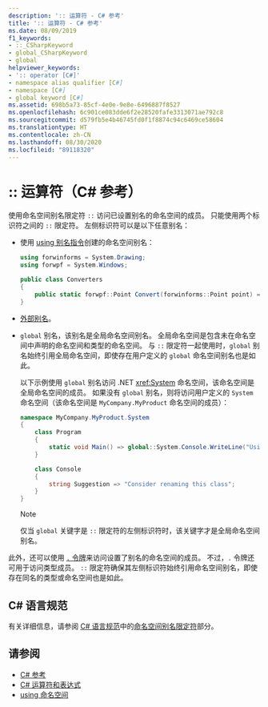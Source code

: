 ```yaml
---
description: ':: 运算符 - C# 参考'
title: ':: 运算符 - C# 参考'
ms.date: 08/09/2019
f1_keywords:
- ::_CSharpKeyword
- global_CSharpKeyword
- global
helpviewer_keywords:
- ':: operator [C#]'
- namespace alias qualifier [C#]
- namespace [C#]
- global keyword [C#]
ms.assetid: 698b5a73-85cf-4e0e-9e8e-6496887f8527
ms.openlocfilehash: 6c901ce083dde6f2e28520fafe3313071ae792c8
ms.sourcegitcommit: d579fb5e4b46745fd0f1f8874c94c6469ce58604
ms.translationtype: HT
ms.contentlocale: zh-CN
ms.lasthandoff: 08/30/2020
ms.locfileid: "89118320"
---
```

# <a name="-operator-c-reference"></a>:: 运算符（C# 参考）

使用命名空间别名限定符 `::` 访问已设置别名的命名空间的成员。 只能使用两个标识符之间的 `::` 限定符。 左侧标识符可以是以下任意别名：

- 使用 [using 别名指令](../keywords/using-directive.md)创建的命名空间别名：

  ```csharp
  using forwinforms = System.Drawing;
  using forwpf = System.Windows;
  
  public class Converters
  {
      public static forwpf::Point Convert(forwinforms::Point point) => new forwpf::Point(point.X, point.Y);
  }
  ```

- [外部别名](../keywords/extern-alias.md)。
- `global` 别名，该别名是全局命名空间别名。 全局命名空间是包含未在命名空间中声明的命名空间和类型的命名空间。 与 `::` 限定符一起使用时，`global` 别名始终引用全局命名空间，即使存在用户定义的 `global` 命名空间别名也是如此。

  以下示例使用 `global` 别名访问 .NET <xref:System> 命名空间，该命名空间是全局命名空间的成员。 如果没有 `global` 别名，则将访问用户定义的 `System` 命名空间（该命名空间是 `MyCompany.MyProduct` 命名空间的成员）：

  ```csharp
  namespace MyCompany.MyProduct.System
  {
      class Program
      {
          static void Main() => global::System.Console.WriteLine("Using global alias");
      }

      class Console
      {
          string Suggestion => "Consider renaming this class";
      }
  }
  ```

  > [!NOTE]
  > 仅当 `global` 关键字是 `::` 限定符的左侧标识符时，该关键字才是全局命名空间别名。

此外，还可以使用 [`.` 令牌](member-access-operators.md#member-access-expression-)来访问设置了别名的命名空间的成员。 不过，`.` 令牌还可用于访问类型成员。 `::` 限定符确保其左侧标识符始终引用命名空间别名，即使存在同名的类型或命名空间也是如此。

## <a name="c-language-specification"></a>C# 语言规范

有关详细信息，请参阅 [C# 语言规范](~/_csharplang/spec/introduction.md)中的[命名空间别名限定符](~/_csharplang/spec/namespaces.md#namespace-alias-qualifiers)部分。

## <a name="see-also"></a>请参阅

- [C# 参考](../index.md)
- [C# 运算符和表达式](index.md)
- [using 命名空间](../../programming-guide/namespaces/using-namespaces.md)
